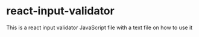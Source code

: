 # react-input-validator
This is a react input validator JavaScript file with a text file on how to use it
